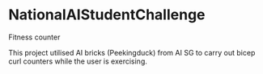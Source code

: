 # NationalAIStudentChallenge
Fitness counter

This project utilised AI bricks (Peekingduck) from AI SG to carry out bicep curl counters while the user is exercising. 
